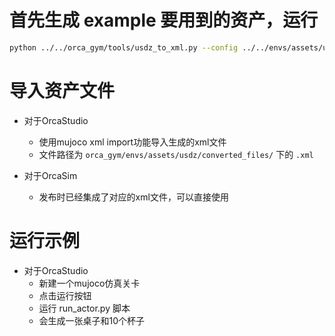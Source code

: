 # 首先生成 example 要用到的资产，运行

```bash
python ../../orca_gym/tools/usdz_to_xml.py --config ../../envs/assets/usdz/usdz_config.yaml 
```

# 导入资产文件

- 对于OrcaStudio
  - 使用mujoco xml import功能导入生成的xml文件
  - 文件路径为 `orca_gym/envs/assets/usdz/converted_files/` 下的 `.xml`

- 对于OrcaSim
  - 发布时已经集成了对应的xml文件，可以直接使用


# 运行示例
- 对于OrcaStudio
  - 新建一个mujoco仿真关卡
  - 点击运行按钮
  - 运行 run_actor.py 脚本
  - 会生成一张桌子和10个杯子

